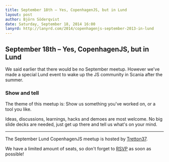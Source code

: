 ```yaml
---
title: September 18th – Yes, CopenhagenJS, but in Lund
layout: post
author: Björn Söderqvist
date: Saturday, September 18, 2014 16:00
lanyrd: http://lanyrd.com/2014/copenhagenjs-september-2013-in-lund
---
```


## September 18th – Yes, CopenhagenJS, but in Lund

We said earlier that there would be no September meetup. However we've made a special Lund event to wake up the JS community in Scania after the summer.

### Show and tell

The theme of this meetup is: Show us something you've worked on, or a tool you like.

Ideas, discussions, learnings, hacks and demoes are most welcome. No big slide decks are needed, just get up there and tell us what's on your mind.



---

The September Lund CopenhagenJS meetup is hosted by [Tretton37](http://www.tretton37.se/).


We have a limited amount of seats, so don't forget to [RSVP](https://www.eventbrite.com/e/cphjs-meetup-at-tretton37-lund-tickets-12957051891) as soon as possible!
